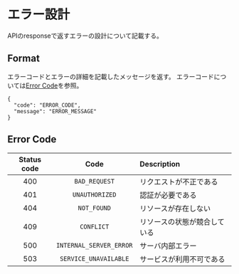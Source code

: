 # エラー設計

APIのresponseで返すエラーの設計について記載する。

## Format
エラーコードとエラーの詳細を記載したメッセージを返す。
エラーコードについては[Error Code](#error-code)を参照。

```
{
  "code": "ERROR_CODE",
  "message": "ERROR_MESSAGE"
}
```

## Error Code

| Status code |          Code           |         Description          |
| :---------: | :---------------------: | :--------------------------- |
|     400     |      `BAD_REQUEST`      | リクエストが不正である       |
|     401     |     `UNAUTHORIZED`      | 認証が必要である             |
|     404     |       `NOT_FOUND`       | リソースが存在しない         |
|     409     |       `CONFLICT`        | リソースの状態が競合している |
|     500     | `INTERNAL_SERVER_ERROR` | サーバ内部エラー             |
|     503     |  `SERVICE_UNAVAILABLE`  | サービスが利用不可である     |
